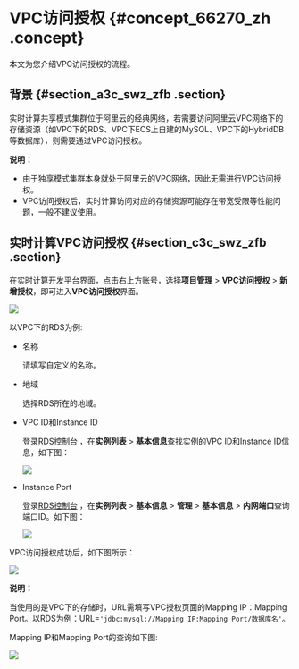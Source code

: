 # VPC访问授权 {#concept_66270_zh .concept}

本文为您介绍VPC访问授权的流程。

## 背景 {#section_a3c_swz_zfb .section}

实时计算共享模式集群位于阿里云的经典网络，若需要访问阿里云VPC网络下的存储资源（如VPC下的RDS、VPC下ECS上自建的MySQL、VPC下的HybridDB等数据库），则需要通过VPC访问授权。

**说明：** 

-   由于独享模式集群本身就处于阿里云的VPC网络，因此无需进行VPC访问授权。
-   VPC访问授权后，实时计算访问对应的存储资源可能存在带宽受限等性能问题，一般不建议使用。

## 实时计算VPC访问授权 {#section_c3c_swz_zfb .section}

在实时计算开发平台界面，点击右上方账号，选择**项目管理** \> **VPC访问授权** \> **新增授权**，即可进入**VPC访问授权**界面。

![](http://static-aliyun-doc.oss-cn-hangzhou.aliyuncs.com/assets/img/40858/155004028033653_zh-CN.png)

以VPC下的RDS为例:

-   名称

    请填写自定义的名称。

-   地域

    选择RDS所在的地域。

-   VPC ID和Instance ID

    登录[RDS控制台](https://rdsnew.console.aliyun.com/?spm=a2c4g.11186623.2.20.42313d2betYPAZ#/rdsList/cn-shanghai/basic/) ，在**实例列表** \> **基本信息**查找实例的VPC ID和Instance ID信息，如下图：

    ![](http://static-aliyun-doc.oss-cn-hangzhou.aliyuncs.com/assets/img/40858/155004028033654_zh-CN.png)

-   Instance Port

    登录[RDS控制台](https://rdsnew.console.aliyun.com/?spm=a2c4g.11186623.2.22.42313d2betYPAZ#/rdsList/cn-shanghai/basic/) ，在**实例列表** \> **基本信息** \> **管理** \> **基本信息** \> **内网端口**查询端口ID。如下图：

    ![](http://static-aliyun-doc.oss-cn-hangzhou.aliyuncs.com/assets/img/40858/155004028033655_zh-CN.png)


VPC访问授权成功后，如下图所示：

![](http://static-aliyun-doc.oss-cn-hangzhou.aliyuncs.com/assets/img/40858/155004028033656_zh-CN.png)

**说明：** 

当使用的是VPC下的存储时，URL需填写VPC授权页面的Mapping IP：Mapping Port。以RDS为例：URL=`'jdbc:mysql://Mapping IP:Mapping Port/数据库名'`。

Mapping IP和Mapping Port的查询如下图:

![](http://static-aliyun-doc.oss-cn-hangzhou.aliyuncs.com/assets/img/40858/155004028036284_zh-CN.png)

